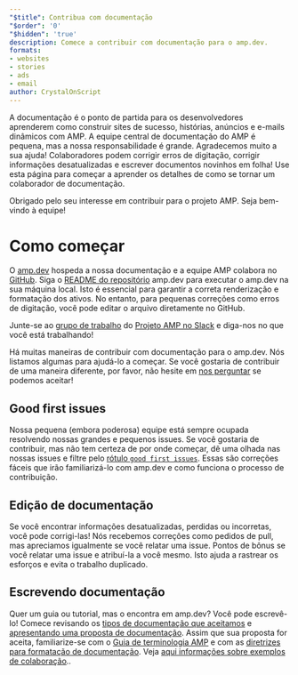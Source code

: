 ```yaml
---
"$title": Contribua com documentação
"$order": '0'
"$hidden": 'true'
description: Comece a contribuir com documentação para o amp.dev.
formats:
- websites
- stories
- ads
- email
author: CrystalOnScript
---
```


A documentação é o ponto de partida para os desenvolvedores aprenderem como construir sites de sucesso, histórias, anúncios e e-mails dinâmicos com AMP. A equipe central de documentação do AMP é pequena, mas a nossa responsabilidade é grande. Agradecemos muito a sua ajuda! Colaboradores podem corrigir erros de digitação, corrigir informações desatualizadas e escrever documentos novinhos em folha! Use esta página para começar a aprender os detalhes de como se tornar um colaborador de documentação.

Obrigado pelo seu interesse em contribuir para o projeto AMP. Seja bem-vindo à equipe!

# Como começar

O [amp.dev](https://amp.dev/) hospeda a nossa documentação e a equipe AMP colabora no [GitHub](https://github.com/ampproject). Siga o [README do repositório](https://github.com/ampproject/amp.dev) amp.dev para executar o amp.dev na sua máquina local. Isto é essencial para garantir a correta renderização e formatação dos ativos. No entanto, para pequenas correções como erros de digitação, você pode editar o arquivo diretamente no GitHub.

Junte-se ao [grupo de trabalho](https://github.com/ampproject/wg-outreach) do [Projeto AMP no Slack](https://docs.google.com/forms/d/e/1FAIpQLSd83J2IZA6cdR6jPwABGsJE8YL4pkypAbKMGgUZZriU7Qu6Tg/viewform?fbzx=4406980310789882877)  e diga-nos no que você está trabalhando!

Há muitas maneiras de contribuir com documentação para o amp.dev. Nós listamos algumas para ajudá-lo a começar. Se você gostaria de contribuir de uma maneira diferente, por favor, não hesite em [nos perguntar](https://github.com/ampproject/wg-outreach) se podemos aceitar!

## Good first issues

Nossa pequena (embora poderosa) equipe está sempre ocupada resolvendo nossas grandes e pequenos issues. Se você gostaria de contribuir, mas não tem certeza de por onde começar, dê uma olhada nas nossas issues e filtre pelo [rótulo `good first issues`](https://github.com/ampproject/amp.dev/labels/good%20first%20issue). Essas são correções fáceis que irão familiarizá-lo com amp.dev e como funciona o processo de contribuição.

## Edição de documentação

Se você encontrar informações desatualizadas, perdidas ou incorretas, você pode corrigi-las! Nós recebemos correções como pedidos de pull, mas apreciamos igualmente se você relatar uma issue. Pontos de bônus se você relatar uma issue e atribuí-la a você mesmo. Isto ajuda a rastrear os esforços e evita o trabalho duplicado.

## Escrevendo documentação

Quer um guia ou tutorial, mas o encontra em amp.dev? Você pode escrevê-lo! Comece revisando os [tipos de documentação que aceitamos](documentation-types.md) e [apresentando uma proposta de documentação](https://github.com/ampproject/amp.dev/issues/new?assignees=&labels=&template=--content-proposal-.md&title=Content+proposal+). Assim que sua proposta for aceita, familiarize-se com o [Guia de terminologia AMP](formatting.md?format=websites) e com as [diretrizes para formatação de documentação](formatting.md). Veja [aqui informações sobre exemplos de colaboração](https://github.com/ampproject/amp.dev/blob/future/contributing/samples.md)..
